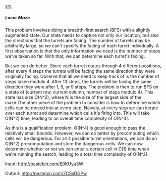 [src](https://www.facebook.com/notes/facebook-hacker-cup/hacker-cup-2015-qualification-round-solutions/1043281905687710)

##### Laser Maze

This problem involves doing a breadth-first search (BFS) with a slightly augmented state. Our state needs to capture not only our location, but also the directions that the turrets are facing. The number of turrets may be arbitrarily large, so we can't specify the facing of each turret individually. A first observation is that the only information we need is the number of steps we've taken so far. With that, we can determine each turret's facing.

But we can do better. Since each turret rotates through 4 different positions, after every 4 steps the turrets will be facing the same direction they were originally facing. Observe that all we need to keep track of is the number of steps taken modulo 4. After 13 steps, the turrets will be facing the same direction they were after 1, 5, or 9 steps. The problem is then to run BFS on a state of (current row, current column, number of steps modulo 4). This state has size O(N^2), where N is the size of the largest side of the maze.The other piece of the problem to consider is how to determine which cells can be moved into at every step. Naively, at every step we can iterate over each turret and determine which cells it's firing into. This will take O(N^2) time, leading to an overall time complexity of O(N^4). 

As this is a qualification problem, O(N^4) is good enough to pass the relatively small bounds. However, we can do better by precomputing which cells will be dangerous. For all 4 possible turret orientations, we can do an O(N^2) precomputation and store the dangerous cells. We can now determine whether or not we can enter a certain cell in O(1) time when we're running the search, leading to a total time complexity of O(N^2).

Input: http://pastebin.com/E0KUyu3W

Output: http://pastebin.com/ZCSsDGPw
